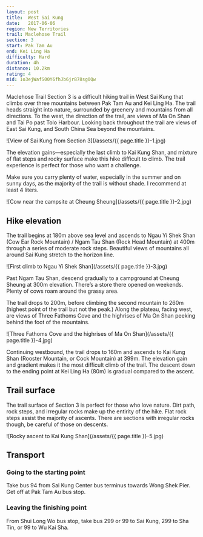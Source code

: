 ```yaml
---
layout: post
title:  West Sai Kung
date:   2017-06-06
region: New Territories
trail: Maclehose Trail
section: 3
start: Pak Tam Au
end: Kei Ling Ha
difficulty: Hard
duration: 4h
distance: 10.2km
rating: 4
mid: 1o3ejWafS00Y6fhJb6jr878sg0Qw
---
```

Maclehose Trail Section 3 is a difficult hiking trail in West Sai Kung that climbs over three mountains between Pak Tam Au and Kei Ling Ha. The trail heads straight into nature, surrounded by greenery and mountains from all directions. To the west, the direction of the trail, are views of Ma On Shan and Tai Po past Tolo Harbour. Looking back throughout the trail are views of East Sai Kung, and South China Sea beyond the mountains.

![View of Sai Kung from Section 3](/assets/{{ page.title }}-1.jpg)

The elevation gains—especially the last climb to Kai Kung Shan, and mixture of flat steps and rocky surface make this hike difficult to climb. The trail experience is perfect for those who want a challenge.

Make sure you carry plenty of water, especially in the summer and on sunny days, as the majority of the trail is without shade. I recommend at least 4 liters.

![Cow near the campsite at Cheung Sheung](/assets/{{ page.title }}-2.jpg)

## Hike elevation

The trail begins at 180m above sea level and ascends to Ngau Yi Shek Shan (Cow Ear Rock Mountain) / Ngam Tau Shan (Rock Head Mountain) at 400m through a series of moderate rock steps. Beautiful views of mountains all around Sai Kung stretch to the horizon line.

![First climb to Ngau Yi Shek Shan](/assets/{{ page.title }}-3.jpg)

Past Ngam Tau Shan, descend gradually to a campground at Cheung Sheung at 300m elevation. There’s a store there opened on weekends. Plenty of cows roam around the grassy area.

The trail drops to 200m, before climbing the second mountain to 260m (highest point of the trail but not the peak.) Along the plateau, facing west, are views of Three Fathoms Cove and the highrises of Ma On Shan peeking behind the foot of the mountains.

![Three Fathoms Cove and the highrises of Ma On Shan](/assets/{{ page.title }}-4.jpg)

Continuing westbound, the trail drops to 160m and ascends to Kai Kung Shan (Rooster Mountain, or Cock Mountain) at 399m. The elevation gain and gradient makes it the most difficult climb of the trail. The descent down to the ending point at Kei Ling Ha (80m) is gradual compared to the ascent.

## Trail surface

The trail surface of Section 3 is perfect for those who love nature. Dirt path, rock steps, and irregular rocks make up the entirity of the hike. Flat rock steps assist the majority of ascents. There are sections with irregular rocks though, be careful of those on descents.

![Rocky ascent to Kai Kung Shan](/assets/{{ page.title }}-5.jpg)

## Transport

### Going to the starting point

Take bus 94 from Sai Kung Center bus terminus towards Wong Shek Pier. Get off at Pak Tam Au bus stop.

### Leaving the finishing point

From Shui Long Wo bus stop, take bus 299 or 99 to Sai Kung, 299 to Sha Tin, or 99 to Wu Kai Sha.